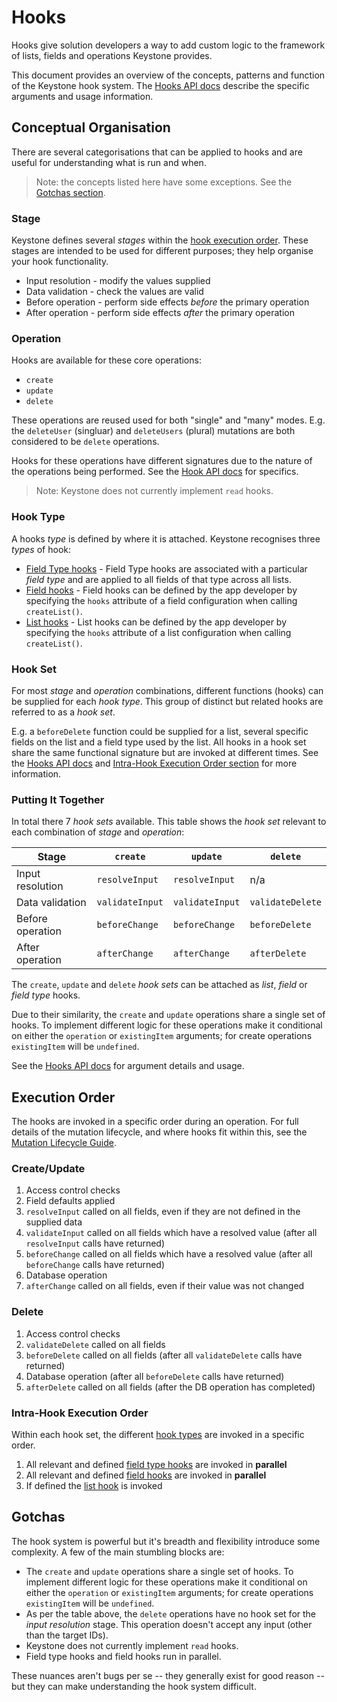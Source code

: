 <!--[meta]
section: guides
title: Hooks
[meta]-->

# Hooks

Hooks give solution developers a way to add custom logic to the framework of lists, fields and operations Keystone provides.

This document provides an overview of the concepts, patterns and function of the Keystone hook system.
The [Hooks API docs](/docs/api/hooks.md) describe the specific arguments and usage information.

## Conceptual Organisation

There are several categorisations that can be applied to hooks and are useful for understanding what is run and when.

> Note: the concepts listed here have some exceptions.
> See the [Gotchas section](#gotchas).

### Stage

Keystone defines several _stages_ within the [hook execution order](#execution-order).
These stages are intended to be used for different purposes; they help organise your hook functionality.

- Input resolution - modify the values supplied
- Data validation - check the values are valid
- Before operation - perform side effects _before_ the primary operation
- After operation - perform side effects _after_ the primary operation

### Operation

Hooks are available for these core operations:

- `create`
- `update`
- `delete`

These operations are reused used for both "single" and "many" modes.
E.g. the `deleteUser` (singluar) and `deleteUsers` (plural) mutations are both considered to be `delete` operations.

Hooks for these operations have different signatures due to the nature of the operations being performed.
See the [Hook API docs](/docs/api/hooks.md) for specifics.

> Note: Keystone does not currently implement `read` hooks.

### Hook Type

A hooks _type_ is defined by where it is attached.
Keystone recognises three _types_ of hook:

- [Field Type hooks](/docs/api/hooks.md#field-type-hooks) -
  Field Type hooks are associated with a particular _field type_ and are applied to all fields of that type across all lists.
- [Field hooks](/docs/api/hooks.md#field-hooks) -
  Field hooks can be defined by the app developer by specifying the `hooks` attribute of a field configuration when calling `createList()`.
- [List hooks](/docs/api/hooks.md#list-hooks) -
  List hooks can be defined by the app developer by specifying the `hooks` attribute of a list configuration when calling `createList()`.

### Hook Set

For most _stage_ and _operation_ combinations, different functions (hooks) can be supplied for each _hook type_.
This group of distinct but related hooks are referred to as a _hook set_.

E.g. a `beforeDelete` function could be supplied for a list, several specific fields on the list and a field type used by the list.
All hooks in a hook set share the same functional signature but are invoked at different times.
See the [Hooks API docs](/docs/api/hooks.md) and [Intra-Hook Execution Order section](#intra-hook-execution-order) for more information.

### Putting It Together

In total there 7 _hook sets_ available.
This table shows the _hook set_ relevant to each combination of _stage_ and _operation_:

| Stage            | `create`        | `update`        | `delete`         |
| ---------------- | --------------- | --------------- | ---------------- |
| Input resolution | `resolveInput`  | `resolveInput`  | n/a              |
| Data validation  | `validateInput` | `validateInput` | `validateDelete` |
| Before operation | `beforeChange`  | `beforeChange`  | `beforeDelete`   |
| After operation  | `afterChange`   | `afterChange`   | `afterDelete`    |

The `create`, `update` and `delete` _hook sets_ can be attached as _list_, _field_ or _field type_ hooks.

Due to their similarity, the `create` and `update` operations share a single set of hooks.
To implement different logic for these operations make it conditional on either the `operation` or `existingItem` arguments;
for create operations `existingItem` will be `undefined`.

See the [Hooks API docs](/docs/api/hooks.md) for argument details and usage.

## Execution Order

The hooks are invoked in a specific order during an operation.
For full details of the mutation lifecycle, and where hooks fit within this, see the [Mutation Lifecycle Guide](/docs/guides/mutation-lifecycle.md).

### Create/Update

1. Access control checks
2. Field defaults applied
3. `resolveInput` called on all fields, even if they are not defined in the supplied data
4. `validateInput` called on all fields which have a resolved value (after all `resolveInput` calls have returned)
5. `beforeChange` called on all fields which have a resolved value (after all `beforeChange` calls have returned)
6. Database operation
7. `afterChange` called on all fields, even if their value was not changed

### Delete

1. Access control checks
2. `validateDelete` called on all fields
3. `beforeDelete` called on all fields (after all `validateDelete` calls have returned)
4. Database operation (after all `beforeDelete` calls have returned)
5. `afterDelete` called on all fields (after the DB operation has completed)

### Intra-Hook Execution Order

Within each hook set, the different [hook types](#hook-type) are invoked in a specific order.

1. All relevant and defined [field type hooks](/docs/api/hooks.md#field-type-hooks) are invoked in **parallel**
2. All relevant and defined [field hooks](/docs/api/hooks.md#field-hooks) are invoked in **parallel**
3. If defined the [list hook](/docs/api/hooks.md#list-hooks) is invoked

## Gotchas

The hook system is powerful but it's breadth and flexibility introduce some complexity.
A few of the main stumbling blocks are:

- The `create` and `update` operations share a single set of hooks.
  To implement different logic for these operations make it conditional on either the `operation` or `existingItem` arguments;
  for create operations `existingItem` will be `undefined`.
- As per the table above, the `delete` operations have no hook set for the _input resolution_ stage.
  This operation doesn't accept any input (other than the target IDs).
- Keystone does not currently implement `read` hooks.
- Field type hooks and field hooks run in parallel.

These nuances aren't bugs per se -- they generally exist for good reason --
but they can make understanding the hook system difficult.

<!-- TODO: ## Error Handling -->
